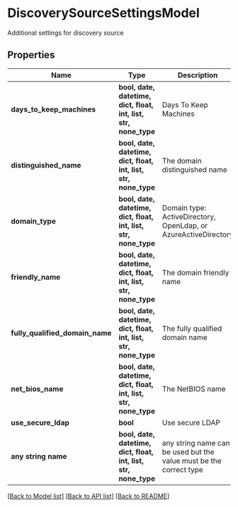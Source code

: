 # DiscoverySourceSettingsModel

Additional settings for discovery source

## Properties
Name | Type | Description | Notes
------------ | ------------- | ------------- | -------------
**days_to_keep_machines** | **bool, date, datetime, dict, float, int, list, str, none_type** | Days To Keep Machines | [optional] 
**distinguished_name** | **bool, date, datetime, dict, float, int, list, str, none_type** | The domain distinguished name | [optional] 
**domain_type** | **bool, date, datetime, dict, float, int, list, str, none_type** | Domain type: ActiveDirectory, OpenLdap, or AzureActiveDirectory | [optional] 
**friendly_name** | **bool, date, datetime, dict, float, int, list, str, none_type** | The domain friendly name | [optional] 
**fully_qualified_domain_name** | **bool, date, datetime, dict, float, int, list, str, none_type** | The fully qualified domain name | [optional] 
**net_bios_name** | **bool, date, datetime, dict, float, int, list, str, none_type** | The NetBIOS name | [optional] 
**use_secure_ldap** | **bool** | Use secure LDAP | [optional] 
**any string name** | **bool, date, datetime, dict, float, int, list, str, none_type** | any string name can be used but the value must be the correct type | [optional]

[[Back to Model list]](../README.md#documentation-for-models) [[Back to API list]](../README.md#documentation-for-api-endpoints) [[Back to README]](../README.md)


